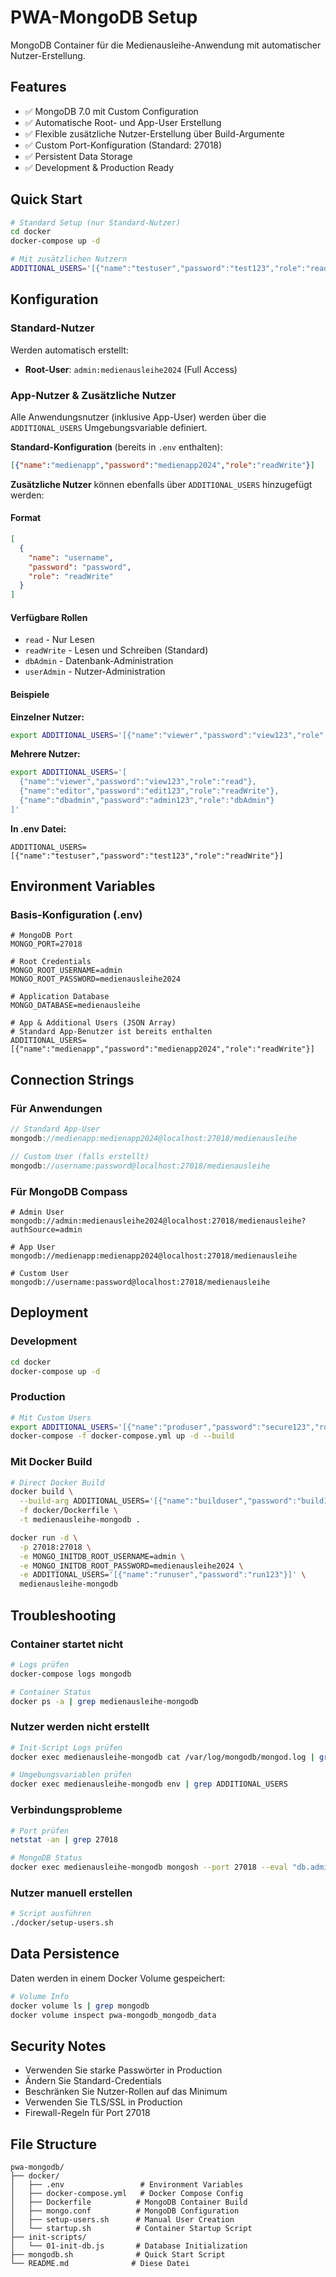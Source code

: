 # PWA-MongoDB Setup

MongoDB Container für die Medienausleihe-Anwendung mit automatischer Nutzer-Erstellung.

## Features

- ✅ MongoDB 7.0 mit Custom Configuration
- ✅ Automatische Root- und App-User Erstellung
- ✅ Flexible zusätzliche Nutzer-Erstellung über Build-Argumente
- ✅ Custom Port-Konfiguration (Standard: 27018)
- ✅ Persistent Data Storage
- ✅ Development & Production Ready

## Quick Start

```bash
# Standard Setup (nur Standard-Nutzer)
cd docker
docker-compose up -d

# Mit zusätzlichen Nutzern
ADDITIONAL_USERS='[{"name":"testuser","password":"test123","role":"readWrite"}]' docker-compose up -d --build
```

## Konfiguration

### Standard-Nutzer

Werden automatisch erstellt:
- **Root-User**: `admin:medienausleihe2024` (Full Access)

### App-Nutzer & Zusätzliche Nutzer

Alle Anwendungsnutzer (inklusive App-User) werden über die `ADDITIONAL_USERS` Umgebungsvariable definiert.

**Standard-Konfiguration** (bereits in `.env` enthalten):
```json
[{"name":"medienapp","password":"medienapp2024","role":"readWrite"}]
```

**Zusätzliche Nutzer** können ebenfalls über `ADDITIONAL_USERS` hinzugefügt werden:

#### Format
```json
[
  {
    "name": "username",
    "password": "password", 
    "role": "readWrite"
  }
]
```

#### Verfügbare Rollen
- `read` - Nur Lesen
- `readWrite` - Lesen und Schreiben (Standard)
- `dbAdmin` - Datenbank-Administration
- `userAdmin` - Nutzer-Administration

#### Beispiele

**Einzelner Nutzer:**
```bash
export ADDITIONAL_USERS='[{"name":"viewer","password":"view123","role":"read"}]'
```

**Mehrere Nutzer:**
```bash
export ADDITIONAL_USERS='[
  {"name":"viewer","password":"view123","role":"read"},
  {"name":"editor","password":"edit123","role":"readWrite"},
  {"name":"dbadmin","password":"admin123","role":"dbAdmin"}
]'
```

**In .env Datei:**
```env
ADDITIONAL_USERS=[{"name":"testuser","password":"test123","role":"readWrite"}]
```

## Environment Variables

### Basis-Konfiguration (.env)
```env
# MongoDB Port
MONGO_PORT=27018

# Root Credentials
MONGO_ROOT_USERNAME=admin
MONGO_ROOT_PASSWORD=medienausleihe2024

# Application Database
MONGO_DATABASE=medienausleihe

# App & Additional Users (JSON Array)
# Standard App-Benutzer ist bereits enthalten
ADDITIONAL_USERS=[{"name":"medienapp","password":"medienapp2024","role":"readWrite"}]
```

## Connection Strings

### Für Anwendungen
```javascript
// Standard App-User
mongodb://medienapp:medienapp2024@localhost:27018/medienausleihe

// Custom User (falls erstellt)
mongodb://username:password@localhost:27018/medienausleihe
```

### Für MongoDB Compass
```
# Admin User
mongodb://admin:medienausleihe2024@localhost:27018/medienausleihe?authSource=admin

# App User  
mongodb://medienapp:medienapp2024@localhost:27018/medienausleihe

# Custom User
mongodb://username:password@localhost:27018/medienausleihe
```

## Deployment

### Development
```bash
cd docker
docker-compose up -d
```

### Production
```bash
# Mit Custom Users
export ADDITIONAL_USERS='[{"name":"produser","password":"secure123","role":"readWrite"}]'
docker-compose -f docker-compose.yml up -d --build
```

### Mit Docker Build
```bash
# Direct Docker Build
docker build \
  --build-arg ADDITIONAL_USERS='[{"name":"builduser","password":"build123"}]' \
  -f docker/Dockerfile \
  -t medienausleihe-mongodb .

docker run -d \
  -p 27018:27018 \
  -e MONGO_INITDB_ROOT_USERNAME=admin \
  -e MONGO_INITDB_ROOT_PASSWORD=medienausleihe2024 \
  -e ADDITIONAL_USERS='[{"name":"runuser","password":"run123"}]' \
  medienausleihe-mongodb
```

## Troubleshooting

### Container startet nicht
```bash
# Logs prüfen
docker-compose logs mongodb

# Container Status
docker ps -a | grep medienausleihe-mongodb
```

### Nutzer werden nicht erstellt
```bash
# Init-Script Logs prüfen
docker exec medienausleihe-mongodb cat /var/log/mongodb/mongod.log | grep -i "init"

# Umgebungsvariablen prüfen
docker exec medienausleihe-mongodb env | grep ADDITIONAL_USERS
```

### Verbindungsprobleme
```bash
# Port prüfen
netstat -an | grep 27018

# MongoDB Status
docker exec medienausleihe-mongodb mongosh --port 27018 --eval "db.adminCommand('ismaster')"
```

### Nutzer manuell erstellen
```bash
# Script ausführen
./docker/setup-users.sh
```

## Data Persistence

Daten werden in einem Docker Volume gespeichert:
```bash
# Volume Info
docker volume ls | grep mongodb
docker volume inspect pwa-mongodb_mongodb_data
```

## Security Notes

- Verwenden Sie starke Passwörter in Production
- Ändern Sie Standard-Credentials
- Beschränken Sie Nutzer-Rollen auf das Minimum
- Verwenden Sie TLS/SSL in Production
- Firewall-Regeln für Port 27018

## File Structure

```
pwa-mongodb/
├── docker/
│   ├── .env                 # Environment Variables
│   ├── docker-compose.yml   # Docker Compose Config
│   ├── Dockerfile          # MongoDB Container Build
│   ├── mongo.conf          # MongoDB Configuration
│   ├── setup-users.sh      # Manual User Creation
│   └── startup.sh          # Container Startup Script
├── init-scripts/
│   └── 01-init-db.js       # Database Initialization
├── mongodb.sh              # Quick Start Script
└── README.md              # Diese Datei
```